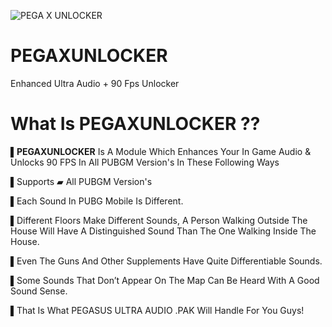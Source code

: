![PEGA X UNLOCKER](https://github.com/RayanShareef07/ULTRA-AUDIO-UNLOCKER/blob/main/PEGA%20X%20UNLOCKER.png)

# PEGAXUNLOCKER

Enhanced Ultra Audio + 90 Fps Unlocker

# What Is PEGAXUNLOCKER ??

▌**PEGAXUNLOCKER** Is A Module Which Enhances Your In Game Audio & Unlocks 90 FPS In All PUBGM Version's In These Following Ways

▌Supports ▰ All PUBGM Version's

▌Each Sound In PUBG Mobile Is Different.

▌Different Floors Make Different Sounds, A Person Walking Outside The House Will Have A Distinguished Sound Than The One Walking Inside The House.

▌Even The Guns And Other Supplements Have Quite Differentiable Sounds.

▌Some Sounds That Don’t Appear On The Map Can Be Heard With A Good Sound Sense.

▌That Is What PEGASUS ULTRA AUDIO .PAK Will Handle For You Guys!

